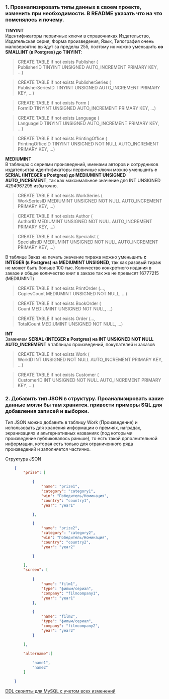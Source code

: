 ### 1. Проанализировать типы данных в своем проекте, изменить при необходимости. В README указать что на что поменялось и почему.

**TINYINT**  
Идентификаторы первичные ключи в справочниках Издательство, Издательская серия, Форма произведения, Язык, Типография очень маловероятно выйдут за пределы 255, поэтому их можно уменьшить **со SMALLINT (в Postgres) до TINYINT**:  

> CREATE TABLE if not exists Publisher (  
    PublisherID TINYINT UNSIGNED AUTO_INCREMENT PRIMARY KEY, ...)  

> CREATE TABLE if not exists PublisherSeries (  
    PublisherSeriesID TINYINT UNSIGNED AUTO_INCREMENT PRIMARY KEY, ...)  

> CREATE TABLE if not exists Form (  
    FormID TINYINT UNSIGNED AUTO_INCREMENT PRIMARY KEY, ...)  

> CREATE TABLE if not exists Language (  
    LanguageID TINYINT UNSIGNED AUTO_INCREMENT PRIMARY KEY, ...)  

> CREATE TABLE if not exists PrintingOffice (    
    PrintingOfficeID TINYINT UNSIGNED NOT NULL AUTO_INCREMENT PRIMARY KEY, ...)  

**MEDIUMINT**  
В таблицах с сериями произведений, именами авторов и сотрудников издательства идентификаторы первичные ключи можно уменьшить **с SERIAL (INTEGER в Postgres) до MEDIUMINT UNSIGNED AUTO_INCREMENT**, так как максимальное значение для INT UNSIGNED 4294967295 избыточно.  

> CREATE TABLE if not exists WorkSeries (  
    WorkSeriesID MEDIUMINT UNSIGNED NOT NULL AUTO_INCREMENT PRIMARY KEY, ...)  

> CREATE TABLE if not exists Author (  
    AuthorID MEDIUMINT UNSIGNED NOT NULL AUTO_INCREMENT PRIMARY KEY, ...)  

> CREATE TABLE if not exists Specialist (  
    SpecialistID MEDIUMINT UNSIGNED NOT NULL AUTO_INCREMENT PRIMARY KEY, ...)   

В таблице Заказ на печать значение тиража можно уменьшить **с INTEGER (в Postgres) на MEDIUMINT UNSIGNED**, так как разовый тираж не может быть больше 100 тыс. Количество конкретного издания в заказе и общее количество книг в заказе так же не превысят 16777215 (MEDIUMINT)  

> CREATE TABLE if not exists PrintOrder (...,  
    СopiesCount MEDIUMINT UNSIGNED NOT NULL, ...)  

> CREATE TABLE if not exists BookOrder (  
    Count MEDIUMINT UNSIGNED NOT NULL, ...)  

> CREATE TABLE if not exists Order (...,  
    TotalCount MEDIUMINT UNSIGNED NOT NULL, ...)  

**INT**  
Заменяем **SERIAL (INTEGER в Postgres) на INT UNSIGNED NOT NULL AUTO_INCREMENT** в таблицах произведений, покупателей и заказов  

> CREATE TABLE if not exists Work (  
    WorkID INT UNSIGNED NOT NULL AUTO_INCREMENT PRIMARY KEY, ...)  
    
> CREATE TABLE if not exists Customer (  
    CustomerID INT UNSIGNED NOT NULL AUTO_INCREMENT PRIMARY KEY, ...)  


### 2. Добавить тип JSON в структуру. Проанализировать какие данные могли бы там хранится. привести примеры SQL для добавления записей и выборки.

Тип JSON можно добавить в таблицу Work (Произведение) и использовать для хранения информации о премиях, наградах, экранизациях и альтернативных названиях (под которыми произведение публиковалось раньше), то есть такой дополнительной информации, которая есть только для ограниченного ряда произведений и заполняется частично.  

Структура JSON
```JSON
    {
        "prize": [

            {
                "name": "prize1",
                "category": "category1",
                "win": "Победитель/Номинация",
                "country": "country1",
                "year": "year1"

            },

            {
                "name": "prize2",
                "category": "category2",
                "win": "Победитель/Номинация",
                "country": "country2",
                "year": "year2"

            }

        ],
        "screen": [
        
            {
                "name": "film1",
                "type": "фильм/сериал",
                "company": "filmcompany1",
                "year": "year1"
            },

            {
                "name": "film2",
                "type": "фильм/сериал",
                "company": "filmcompany2",
                "year": "year2"
            }

        ],

        "altername":[
            
            "name1",
            "name2"
        ]

    }
```

[DDL скрипты для MySQL с учетом всех изменений](https://github.com/MariKuznetsova/StudyDatabases/blob/main/homework/23.%20DDL%20%D1%81%D0%BA%D1%80%D0%B8%D0%BF%D1%82%D1%8B%20MySQL.md)

